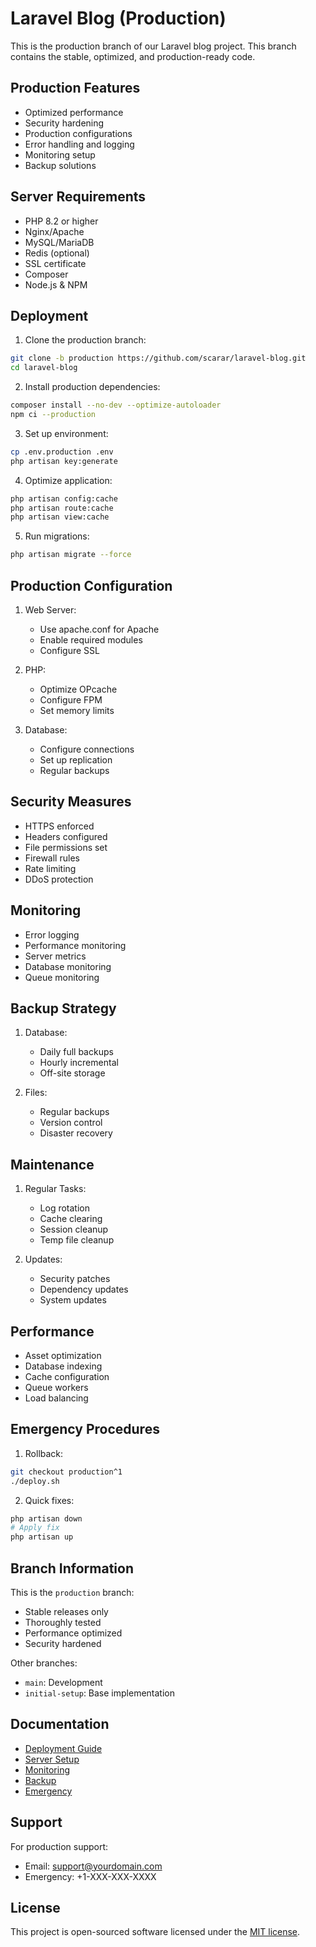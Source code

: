# Laravel Blog (Production)

This is the production branch of our Laravel blog project. This branch contains the stable, optimized, and production-ready code.

## Production Features

- Optimized performance
- Security hardening
- Production configurations
- Error handling and logging
- Monitoring setup
- Backup solutions

## Server Requirements

- PHP 8.2 or higher
- Nginx/Apache
- MySQL/MariaDB
- Redis (optional)
- SSL certificate
- Composer
- Node.js & NPM

## Deployment

1. Clone the production branch:
```bash
git clone -b production https://github.com/scarar/laravel-blog.git
cd laravel-blog
```

2. Install production dependencies:
```bash
composer install --no-dev --optimize-autoloader
npm ci --production
```

3. Set up environment:
```bash
cp .env.production .env
php artisan key:generate
```

4. Optimize application:
```bash
php artisan config:cache
php artisan route:cache
php artisan view:cache
```

5. Run migrations:
```bash
php artisan migrate --force
```

## Production Configuration

1. Web Server:
   - Use apache.conf for Apache
   - Enable required modules
   - Configure SSL

2. PHP:
   - Optimize OPcache
   - Configure FPM
   - Set memory limits

3. Database:
   - Configure connections
   - Set up replication
   - Regular backups

## Security Measures

- HTTPS enforced
- Headers configured
- File permissions set
- Firewall rules
- Rate limiting
- DDoS protection

## Monitoring

- Error logging
- Performance monitoring
- Server metrics
- Database monitoring
- Queue monitoring

## Backup Strategy

1. Database:
   - Daily full backups
   - Hourly incremental
   - Off-site storage

2. Files:
   - Regular backups
   - Version control
   - Disaster recovery

## Maintenance

1. Regular Tasks:
   - Log rotation
   - Cache clearing
   - Session cleanup
   - Temp file cleanup

2. Updates:
   - Security patches
   - Dependency updates
   - System updates

## Performance

- Asset optimization
- Database indexing
- Cache configuration
- Queue workers
- Load balancing

## Emergency Procedures

1. Rollback:
```bash
git checkout production^1
./deploy.sh
```

2. Quick fixes:
```bash
php artisan down
# Apply fix
php artisan up
```

## Branch Information

This is the `production` branch:
- Stable releases only
- Thoroughly tested
- Performance optimized
- Security hardened

Other branches:
- `main`: Development
- `initial-setup`: Base implementation

## Documentation

- [Deployment Guide](docs/deployment.md)
- [Server Setup](docs/server.md)
- [Monitoring](docs/monitoring.md)
- [Backup](docs/backup.md)
- [Emergency](docs/emergency.md)

## Support

For production support:
- Email: support@yourdomain.com
- Emergency: +1-XXX-XXX-XXXX

## License

This project is open-sourced software licensed under the [MIT license](LICENSE).